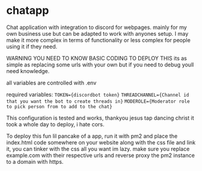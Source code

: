 # chatapp
Chat application with integration to discord for webpages. mainly for my own business use but can be adapted to work with anyones setup. I may make it more complex in terms of functionality or less complex for people using it if they need.

WARNING YOU NEED TO KNOW BASIC CODING TO DEPLOY THIS
its as simple as replacing some urls with your own but if you need to debug youll need knowledge.

all variables are controlled with .env

required variables:
`TOKEN={discordbot token}`
`THREADCHANNEL={Channel id that you want the bot to create threads in}`
`MODEROLE={Moderator role to pick person from to add to the chat}`

This configuration is tested and works, thankyou jesus tap dancing christ it took a whole day to deploy, i hate cors.

To deploy this fun lil pancake of a app, run it with pm2 and place the index.html code somewhere on your website along with the css file and link it, you can tinker with the css all you want im lazy. make sure you replace example.com with their respective urls and reverse proxy the pm2 instance to a domain with https.
